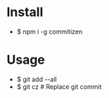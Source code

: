 Install
=====
* $ npm i -g commitizen

Usage
=====
* $ git add --all
* $ git cz # Replace git commit
